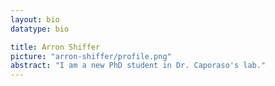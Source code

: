 ```yaml
---
layout: bio
datatype: bio

title: Arron Shiffer
picture: "arron-shiffer/profile.png"
abstract: "I am a new PhD student in Dr. Caporaso's lab."
---
```

